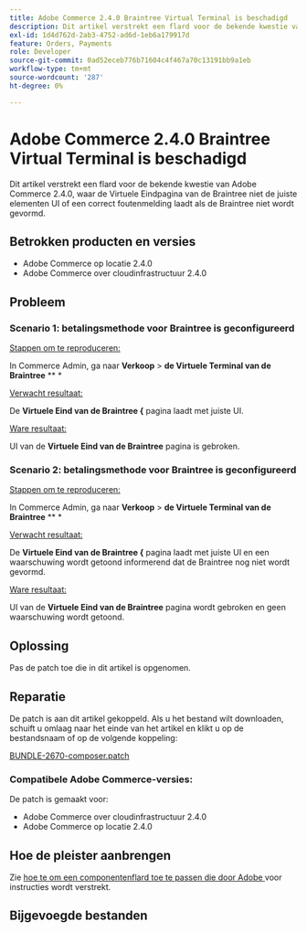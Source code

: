 ```yaml
---
title: Adobe Commerce 2.4.0 Braintree Virtual Terminal is beschadigd
description: Dit artikel verstrekt een flard voor de bekende kwestie van Adobe Commerce 2.4.0, waar de Virtuele Eindpagina van de Braintree niet de juiste elementen UI of een correct foutenmelding laadt als de Braintree niet wordt gevormd.
exl-id: 1d4d762d-2ab3-4752-ad6d-1eb6a179917d
feature: Orders, Payments
role: Developer
source-git-commit: 0ad52eceb776b71604c4f467a70c13191bb9a1eb
workflow-type: tm+mt
source-wordcount: '287'
ht-degree: 0%

---
```


# Adobe Commerce 2.4.0 Braintree Virtual Terminal is beschadigd

Dit artikel verstrekt een flard voor de bekende kwestie van Adobe Commerce 2.4.0, waar de Virtuele Eindpagina van de Braintree niet de juiste elementen UI of een correct foutenmelding laadt als de Braintree niet wordt gevormd.

## Betrokken producten en versies

* Adobe Commerce op locatie 2.4.0
* Adobe Commerce over cloudinfrastructuur 2.4.0

## Probleem

### Scenario 1: betalingsmethode voor Braintree is geconfigureerd

<u> Stappen om te reproduceren:</u>

In Commerce Admin, ga naar **Verkoop** > **de Virtuele Terminal van de Braintree** ** *

<u> Verwacht resultaat:</u>

De **Virtuele Eind van de Braintree &lbrace;** pagina laadt met juiste UI.

<u> Ware resultaat:</u>

UI van de **Virtuele Eind van de Braintree** pagina is gebroken.

### Scenario 2: betalingsmethode voor Braintree is geconfigureerd

<u> Stappen om te reproduceren:</u>

In Commerce Admin, ga naar **Verkoop** > **de Virtuele Terminal van de Braintree** ** *

<u> Verwacht resultaat:</u>

De **Virtuele Eind van de Braintree &lbrace;** pagina laadt met juiste UI en een waarschuwing wordt getoond informerend dat de Braintree nog niet wordt gevormd.

<u> Ware resultaat:</u>

UI van de **Virtuele Eind van de Braintree** pagina wordt gebroken en geen waarschuwing wordt getoond.

## Oplossing

Pas de patch toe die in dit artikel is opgenomen.

## Reparatie

De patch is aan dit artikel gekoppeld. Als u het bestand wilt downloaden, schuift u omlaag naar het einde van het artikel en klikt u op de bestandsnaam of op de volgende koppeling:

[BUNDLE-2670-composer.patch](assets/BUNDLE-2670-composer.patch.zip)

### Compatibele Adobe Commerce-versies:

De patch is gemaakt voor:

* Adobe Commerce over cloudinfrastructuur 2.4.0
* Adobe Commerce op locatie 2.4.0

## Hoe de pleister aanbrengen

Zie [ hoe te om een componentenflard toe te passen die door Adobe ](/help/how-to/general/how-to-apply-a-composer-patch-provided-by-magento.md) voor instructies wordt verstrekt.

## Bijgevoegde bestanden

